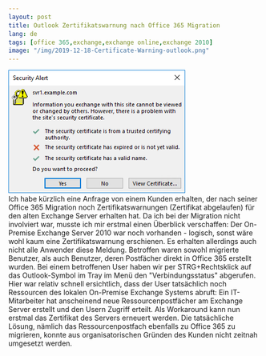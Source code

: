 ```yaml
---
layout: post
title: Outlook Zertifikatswarnung nach Office 365 Migration
lang: de
tags: [office 365,exchange,exchange online,exchange 2010]
image: "/img/2019-12-18-Certificate-Warning-outlook.png"
---
```

![Outlook Zertifikatswarnung nach Office 365 Migration](/img/2019-12-18-Certificate-Warning-outlook.png "Security Alert: svr1.example.com - The security certificate has expired or is not valid yet")<br />
Ich habe kürzlich eine Anfrage von einem Kunden erhalten, der nach seiner Office 365 Migration noch Zertifikatswarnungen (Zertifikat abgelaufen) für den alten Exchange Server erhalten hat.
Da ich bei der Migration nicht involviert war, musste ich mir erstmal einen Überblick verschaffen:
Der On-Premise Exchange Server 2010 war noch vorhanden - logisch, sonst wäre wohl kaum eine Zertifikatswarnung erschienen. Es erhalten allerdings auch nicht alle Anwender diese Meldung. Betroffen waren sowohl migrierte Benutzer, als auch Benutzer, deren Postfächer direkt in Office 365 erstellt wurden.
Bei einem betroffenen User haben wir per STRG+Rechtsklick auf das Outlook-Symbol im Tray im Menü den "Verbindungsstatus" abgerufen. Hier war relativ schnell ersichtlich, dass der User tatsächlich noch Ressourcen des lokalen On-Premise Exchange Systems abruft: Ein IT-Mitarbeiter hat anscheinend neue Ressourcenpostfächer am Exchange Server erstellt und den Usern Zugriff erteilt.
Als Workaround kann nun erstmal das Zertifikat des Servers erneuert werden. Die tatsächliche Lösung, nämlich das Ressourcenpostfach ebenfalls zu Office 365 zu migrieren, konnte aus organisatorischen Gründen des Kunden nicht zeitnah umgesetzt werden.
